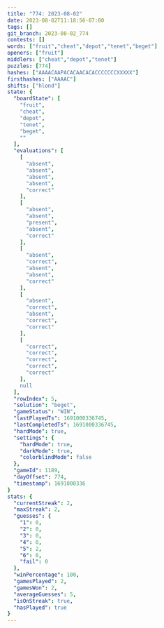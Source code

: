 ```yaml
---
title: "774: 2023-08-02"
date: 2023-08-02T11:18:56-07:00
tags: []
git_branch: 2023-08-02_774
contests: []
words: ["fruit","cheat","depot","tenet","beget"]
openers: ["fruit"]
middlers: ["cheat","depot","tenet"]
puzzles: [774]
hashes: ["AAAACAAPACACAACACACCCCCCCXXXXX"]
firsthashes: ["AAAAC"]
shifts: ["hlond"]
state: {
  "boardState": [
    "fruit",
    "cheat",
    "depot",
    "tenet",
    "beget",
    ""
  ],
  "evaluations": [
    [
      "absent",
      "absent",
      "absent",
      "absent",
      "correct"
    ],
    [
      "absent",
      "absent",
      "present",
      "absent",
      "correct"
    ],
    [
      "absent",
      "correct",
      "absent",
      "absent",
      "correct"
    ],
    [
      "absent",
      "correct",
      "absent",
      "correct",
      "correct"
    ],
    [
      "correct",
      "correct",
      "correct",
      "correct",
      "correct"
    ],
    null
  ],
  "rowIndex": 5,
  "solution": "beget",
  "gameStatus": "WIN",
  "lastPlayedTs": 1691000336745,
  "lastCompletedTs": 1691000336745,
  "hardMode": true,
  "settings": {
    "hardMode": true,
    "darkMode": true,
    "colorblindMode": false
  },
  "gameId": 1189,
  "dayOffset": 774,
  "timestamp": 1691000336
}
stats: {
  "currentStreak": 2,
  "maxStreak": 2,
  "guesses": {
    "1": 0,
    "2": 0,
    "3": 0,
    "4": 0,
    "5": 2,
    "6": 0,
    "fail": 0
  },
  "winPercentage": 100,
  "gamesPlayed": 2,
  "gamesWon": 2,
  "averageGuesses": 5,
  "isOnStreak": true,
  "hasPlayed": true
}
---
```

<!-- more -->
